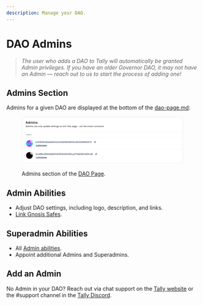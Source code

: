 ```yaml
---
description: Manage your DAO.
---
```


# DAO Admins

> _The user who adds a DAO to Tally will automatically be granted Admin privileges. If you have an older Governor DAO, it may not have an Admin — reach out to us to start the process of adding one!_

## Admins Section

Admins for a given DAO are displayed at the bottom of the [dao-page.md](../../tally-features/navigating-the-tally-platform/dao-page.md "mention"):

<figure><img src="../../.gitbook/assets/image (3) (2).png" alt=""><figcaption><p>Admins section of the <a href="../../tally-features/navigating-the-tally-platform/dao-page.md">DAO Page</a>.</p></figcaption></figure>

## Admin Abilities

* Adjust DAO settings, including logo, description, and links.
* [Link Gnosis Safes](../using-governor-with-gnosis-safe/gnosis-safe.md).

## Superadmin Abilities

* All [Admin abilities](dao-admins.md#admin-abilities).
* Appoint additional Admins and Superadmins.

## Add an Admin

No Admin in your DAO? Reach out via chat support on the [Tally website](https://www.tally.xyz/) or the #support channel in the [Tally Discord](https://discord.gg/3wgMrqaCCk).
